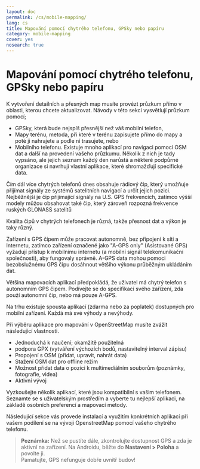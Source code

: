 ```yaml
---
layout: doc
permalink: /cs/mobile-mapping/
lang: cs
title: Mapování pomocí chytrého telefonu, GPSky nebo papíru
category: mobile-mapping
cover: yes
nosearch: true
---
```


Mapování pomocí chytrého telefonu, GPSky nebo papíru
=============================


K vytvoření detailních a přesných map musíte provézt průzkum přímo v oblasti, kterou chcete aktualizovat. Návody v této sekci vysvětlují průzkum pomocí;  

- GPSky, která bude nejspíš přesnější než váš mobilní telefon,  
- Mapy terénu, metoda, při které v terénu zapisujete přímo do mapy a poté ji nahrajete a podle ní trasujete, nebo  
- Mobilního telefonu. Existuje mnoho aplikací pro navigaci pomocí OSM dat a další na provedení vašeho průzkumu. Několik z nich je tady vypsáno, ale jejich seznam každý den narůstá a některé podpůrné organizace si navrhují vlastní aplikace, které shromažďují specifické data.  

Čím dál více chytrých telefonů dnes obsahuje rádiový čip, který umožňuje přijímat signály ze systémů satelitních navigací a určit jejich pozici. Nejběžnější je čip přijímající signály na U.S. GPS frekvencích, zatímco výšší modely můžou obsahovat také čip, který zároveň rozpozná frekvence ruských GLONASS satelitů  

Kvalita čipů v chytrých telefonech je různá, takže přesnost dat a výkon je taky různý.  

Zařízení s GPS čipem může pracovat autonomně, bez připojení k síti a Internetu, zatímco zařízení označené jako "A-GPS only" (Asistované GPS) vyžadují přístup k mobilnímu internetu (a mobilní signál telekomunikační společnosti), aby fungovaly správně. A-GPS data mohou pomoci bezobslužnému GPS čipu dosáhnout většího výkonu průběžným ukládáním dat.  

Většina mapovacích aplikací předpokládá, že uživatel má chytrý telefon s autonomním GPS čipem. Podívejte se do specifikací svého zařízení, zda použí autonomní čip, nebo má pouze A-GPS.  

Na trhu existuje spousta aplikací (zdarma nebo za poplatek) dostupných pro mobilní zařízení. Každá má své výhody a nevýhody.  

Při výběru aplikace pro mapování v OpenStreetMap musíte zvážit následující vlastnosti.  

- Jednoduchá k naučení; okamžitě použitelná  
- podpora GPX (vytváření výchozích bodů, nastavitelný interval zápisu)  
- Propojení s OSM (přidat, upravit, nahrát data)  
- Stažení OSM dat pro offline režim  
- Možnost přidat data o pozici k multimediálním souborům (poznámky, fotografie, videa)  
- Aktivní vývoj  

Vyzkoušejte několik aplikací, které jsou kompatibilní s vašim telefonem. Seznamte se s uživatelským prostředím a vyberte tu nejlepší aplikaci, na základě osobních preferencí a mapovací metody.

<!-- Commenting for now since tables doesn't look very nice!

Doporučené aplikace pro chytré telefony / PDA
-----------------------------------------------------

| Aplikace      | Využití  | Android  | Blackberry | iOS     | Windows |
| ---------------- | :----: | :------: | :--------: | :-----: | :-----: |
| Geopaparazzi     | m      | O        |            |         |         |
| GPS Essentials   | m      | O        |            |         |         |
| MapZen           | m:p    | O        |            | O       |         |
| Open GPS Tracker | m      | O        |            |         |         |
| OruxMaps         | m      | O        |            |         |         |
| OSMAnd           | m:n:p  | O        | O          | D       |         |
| OSMTracker       | m      | O        |            |         | O       |
| Vespucci         | m:f    | O        |            |         |         |

O - dostupné, D - ve vývoji, m - mapování, n - navigace, p - POI editor (POI - points of interest, překl. body zájmu), f - plný editor

 -->

Následující sekce vás provede instalací a využitím konkrétních aplikací při vašem podílení se na vývoji OpenstreetMap pomocí vašeho chytrého telefonu.

> **Poznámka:** Než se pustíte dále, zkontrolujte dostupnost GPS a zda je aktivní na zařízení. Na Androidu, běžte do **Nastavení \> Poloha** a povolte ji.  
> Pamatujte, GPS nefunguje dobře uvnitř budov!
